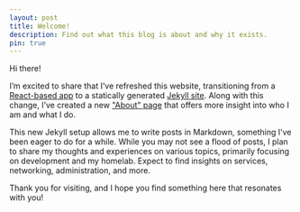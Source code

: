 ```yaml
---
layout: post
title: Welcome!
description: Find out what this blog is about and why it exists.
pin: true
---
```


Hi there!

I’m excited to share that I’ve refreshed this website, transitioning from a [React-based app][react-app] to a statically generated [Jekyll site][jekyll-app]. Along with this change, I’ve created a new ["About" page][about] that offers more insight into who I am and what I do.

This new Jekyll setup allows me to write posts in Markdown, something I’ve been eager to do for a while. While you may not see a flood of posts, I plan to share my thoughts and experiences on various topics, primarily focusing on development and my homelab. Expect to find insights on services, networking, administration, and more.

Thank you for visiting, and I hope you find something here that resonates with you!

[react-app]: https://github.com/Yrlish/alexandersson.xyz
[jekyll-app]: https://github.com/Yrlish/blog
[about]: /about/
